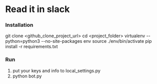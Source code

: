# Read it in slack

### Installation

git clone <github_clone_project_url>
cd <project_folder>
virtualenv --python=python3 --no-site-packages env
source ./env/bin/activate
pip install -r requirements.txt

### Run

1) put your keys and info to local_settings.py
2) python bot.py

